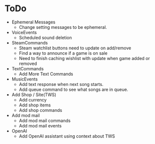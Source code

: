# ToDo
- Ephemeral Messages
  - Change setting messages to be ephemeral.
- VoiceEvents
  - Scheduled sound deletion
- SteamCommands
  - Steam watchlist buttons need to update on add/remove
  - Find a way to announce if a game is on sale
  - Need to finish caching wishlist with update when game added or removed
- TextCommands
  - Add More Text Commands
- MusicEvents
  - Add text response when next song starts.
  - Add queue command to see what songs are in queue.
- Add Shop / Site(TWS)
  - Add currency
  - Add shop items
  - Add shop commands
- Add mod mail
  - Add mod mail commands
  - Add mod mail events
- OpenAI
  - Add OpenAI assistant using context about TWS